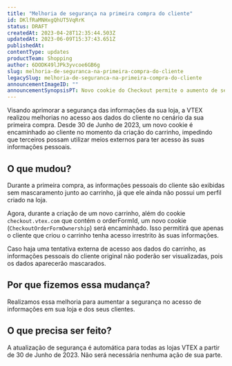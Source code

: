 ```yaml
---
title: "Melhoria de segurança na primeira compra do cliente"
id: DKlfRaMNHxgQhUT5VqRrK
status: DRAFT
createdAt: 2023-04-28T12:35:44.503Z
updatedAt: 2023-06-09T15:37:43.651Z
publishedAt: 
contentType: updates
productTeam: Shopping
author: 6DODK49lJPk3yvcoe6GB6g
slug: melhoria-de-seguranca-na-primeira-compra-do-cliente
legacySlug: melhoria-de-seguranca-na-primeira-compra-do-cliente
announcementImageID: ""
announcementSynopsisPT: Novo cookie do Checkout permite o aumento de segurança em sua loja
---
```


Visando aprimorar a segurança das informações da sua loja, a VTEX realizou melhorias no acesso aos dados do cliente no cenário da sua primeira compra. Desde 30 de Junho de 2023, um novo cookie é encaminhado ao cliente no momento da criação do carrinho, impedindo que terceiros possam utilizar meios externos para ter acesso às suas informações pessoais.

## O que mudou?

Durante a primeira compra, as informações pessoais do cliente são exibidas sem mascaramento junto ao carrinho, já que ele ainda não possui um perfil criado na loja.

Agora, durante a criação de um novo carrinho, além do cookie `checkout.vtex.com` que contém o orderFormId, um novo cookie (`CheckoutOrderFormOwnership`) será encaminhado. Isso permitirá que apenas o cliente que criou o carrinho tenha acesso irrestrito às suas informações.

Caso haja uma tentativa externa de acesso aos dados do carrinho, as informações pessoais do cliente original não poderão ser visualizadas, pois os dados aparecerão mascarados.

## Por que fizemos essa mudança?

Realizamos essa melhoria para aumentar a segurança no acesso de informações em sua loja e dos seus clientes.

## O que precisa ser feito?

A atualização de segurança é automática para todas as lojas VTEX a partir de 30 de Junho de 2023. Não será necessária nenhuma ação de sua parte.
